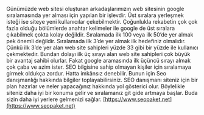 Günümüzde web sitesi oluşturan arkadaşlarımızın web sitesinin google sıralamasında yer alması için yapılan bir işlevdir. Üst sıralara yerleşmek isteği ise siteye yeni kullanıcılar çekebilmektir. Çoğunlukla rekabetin çok çok fazla olduğu bölümlerde anahtar kelimeler ile google de üst sıralara çıkabilmek çokta kolay değildir. Sıralamada ilk 100 veya ilk 50’de yer almak pek önemli değildir. Sıralamada ilk 3’de yer almak ilk hedefiniz olmalıdır. Çünkü ilk 3’de yer alan web site sahipleri yüzde 33 gibi bir yüzde ile kullanıcı çekmektedir. Bundan dolayı ilk üç sırayı alan web site sahipleri çok büyük bir avantaj sahibi olurlar. Fakat google aramasında ilk üçüncü sırayı almak çok çaba ve azim ister. SEO bilgisine sahip olmayan kişiler için sıralamaya girmek oldukça zordur. Hatta imkânsız denebilir. Bunun için Seo danışmanlığı hakkında bilgiler toplayabilirsiniz. SEO danışmanı siteniz için bir plan hazırlar ve neler yapacağınız hakkında yol gösterici olur. Böylelikle siteniz daha iyi bir konuma gelir ve sıralamanız git gide artmaya başlar. Buda sizin daha iyi yerlere gelmenizi sağlar.
[https://www.seopaket.net](https://www.seopaket.net)
